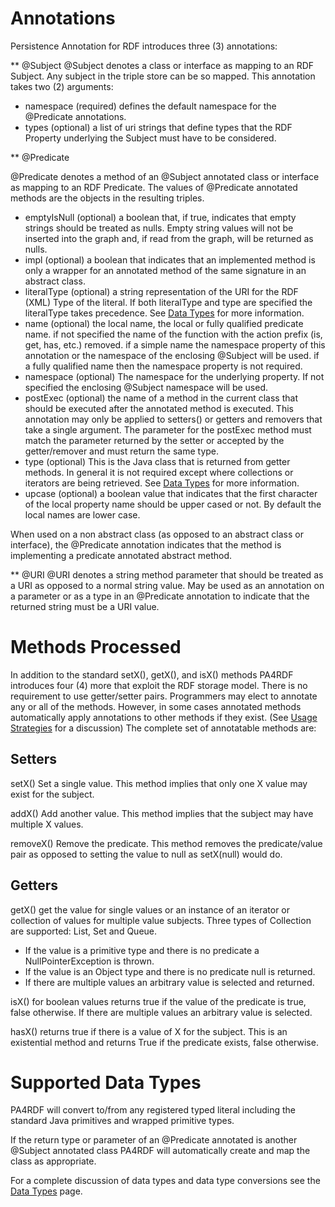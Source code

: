 Annotations
=====

Persistence Annotation for RDF introduces three (3) annotations:

** @Subject
@Subject denotes a class or interface as mapping to an RDF Subject.  Any subject in the triple store can be so mapped.  This annotation takes two (2) arguments:
* namespace (required) defines the default namespace for the @Predicate annotations.
* types (optional) a list of uri strings that define types that the RDF Property underlying the Subject must have to be considered.

** @Predicate
 
@Predicate denotes a method of an @Subject annotated class or interface as mapping to an RDF Predicate.  The values of @Predicate annotated methods are the objects in the resulting triples.
* emptyIsNull (optional) a boolean that, if true, indicates that empty strings should be treated as nulls.  Empty string values will not be inserted into the graph and, if read from the graph, will be returned as nulls.
* impl (optional) a boolean that indicates that an implemented method is only a wrapper for an annotated method of the same signature in an abstract class.
* literalType (optional) a string representation of the URI for the RDF (XML) Type of the literal.  If both literalType and type are specified the literalType takes precedence.  See [Data Types](./dataTypes.html) for more information.  
* name (optional) the local name, the local or fully qualified predicate name. if not specified the name of the function with the action prefix (is, get, has, etc.) removed.  if a simple name the namespace property of this annotation or the namespace of the enclosing @Subject will be used.  if a fully qualified name then the namespace property is not required.  
* namespace (optional) The namespace for the underlying property.  If not specified the enclosing @Subject namespace will be used.
* postExec (optional) the name of a method in the current class that should be executed after the annotated method is executed.  This annotation may only be applied to setters() or getters and removers that take a single argument.  The parameter for the postExec method must match the parameter returned by the setter or accepted by the getter/remover and must return the same type.
* type (optional) This is the Java class that is returned from getter methods.  In general it is not required except where collections or iterators are being retrieved.  See [Data Types](./dataTypes.html) for more information. 
* upcase (optional) a boolean value that indicates that the first character of the local property name should be upper cased or not.  By default the local names are lower case.

When used on a non abstract class (as opposed to an abstract class or interface), the @Predicate annotation indicates that the method is implementing a predicate annotated abstract method.

** @URI
@URI denotes a string method parameter that should be treated as a URI as opposed to a normal string value.  May be used as an annotation on a parameter or as a type in an @Predicate annotation to indicate that the returned string must be a URI value.

Methods Processed
===

In addition to the standard setX(), getX(), and isX() methods PA4RDF introduces four (4) more that exploit the RDF storage model.  There is no requirement to use getter/setter pairs.  Programmers may 
elect to annotate any or all of the methods.  However, in some cases annotated methods automatically apply annotations to other methods if they exist. (See [Usage Strategies](./usageStrategies.html) for a discussion)  The complete set of annotatable methods are: 

Setters
---

setX() Set a single value.  This method implies that only one X value may exist for the subject.

addX() Add another value.  This method implies that the subject may have multiple X values.

removeX() Remove the predicate.  This method removes the predicate/value pair as opposed to setting the value to null as setX(null) would do. 


Getters
---

getX() get the value for single values or an instance of an iterator or collection of values for multiple value subjects.  Three types of Collection are supported: List, Set and Queue. 
- If the value is a primitive type and there is no predicate a NullPointerException is thrown.
- If the value is an Object type and there is no predicate null is returned.
- If there are multiple values an arbitrary value is selected and returned.

isX() for boolean values returns true if the value of the predicate is true, false otherwise.  If there are multiple values an arbitrary value is selected.

hasX() returns true if there is a value of X for the subject.  This is an existential method and returns True if the predicate exists, false otherwise.  


Supported Data Types
===

PA4RDF will convert to/from any registered typed literal including the standard Java primitives and wrapped primitive types.

If the return type or parameter of an @Predicate annotated is another @Subject annotated class PA4RDF will automatically create and map the class as appropriate.

For a complete discussion of data types and data type conversions see the [Data Types](./dataTypes.html) page.

